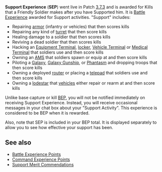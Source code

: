 **Support Experience** (**SEP**) went live in Patch
[3.7.3](3.md.7.3) and is awarded for Kills that a Friendly
Soldier makes after you have Supported him. It is [Battle
Experience](BEP.md) awarded for Support activities. "Support"
includes:

- Repairing [armor](Armor.md) (infantry or vehicles) that then
  scores kills
- Repairing any kind of [turret](Turret.md) that then score
  kills
- Healing damage to a soldier that then scores kills
- Reviving a dead soldier that then scores kills
- Hacking an [Equipment Terminal](../items/Equipment_Terminal.md),
  [locker](../items/Lockers.md), [Vehicle
  Terminal](../locations/Vehicle_Terminal.md) or [Medical
  Terminal](../items/Medical_Terminal.md) that soldiers use and then
  score kills
- Owning an [AMS](../vehicles/Advanced_Mobile_Station.md) that soldiers spawn or equip at and
  then score kills
- Piloting a [Galaxy](../vehicles/Galaxy.md), [Galaxy
  Gunship](../vehicles/Galaxy_Gunship.md), or
  [Phantasm](../vehicles/Phantasm.md) and dropping troops that then score
  kills
- Owning a deployed [router](../vehicles/Router.md) or placing a
  [telepad](../weapons/Telepad.md) that soldiers use and then score kills
- Owning a [lodestar](../vehicles/Lodestar.md) that
  [vehicles](../vehicles/Vehicle.md) either repair or rearm at and then
  score kills

Unlike base capture or kill [BEP](BEP.md), you will not be
notified immediately on receiving Support Experience. Instead, you will
receive occasional messages in your chat box about your "Support
Activity". This experience is considered to be BEP when it is rewarded.

Also, note that SEP is included in your BEP total. It is displayed
separately to allow you to see how effective your support has been.

## See also

- [Battle Experience Points](Battle_Experience_Points.md)
- [Command Experience Points](Command_Experience_Points.md)
- [Support Merit
  Commendations](../merits/Support_Merit_Commendations.md)

<!--[category:Terminology](category:Terminology.md)-->
